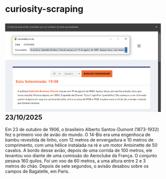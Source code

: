 # curiosity-scraping
![Budget](./execucao.png)
23/10/2025
-
Em 23 de outubro de 1906, o brasileiro Alberto Santos-Dumont (1873-1932) fez o primeiro voo de avião do mundo. O 14-Bis era uma engenhoca de bambu revestida de linho, com 12 metros de envergadura e 10 metros de comprimento, com uma hélice instalada na ré e um motor Antoinette de 50 cavalos. A bordo desse avião, depois de uma corrida de 100 metros, ele levantou voo diante de uma comissão do Aeroclube da França. O conjunto pesava 160 quilos. Foi um voo de 60 metros, a uma altura entre 2 e 3 metros do chão. Depois de sete segundos, o avisão desabou sobre os campos de Bagatelle, em Paris.
